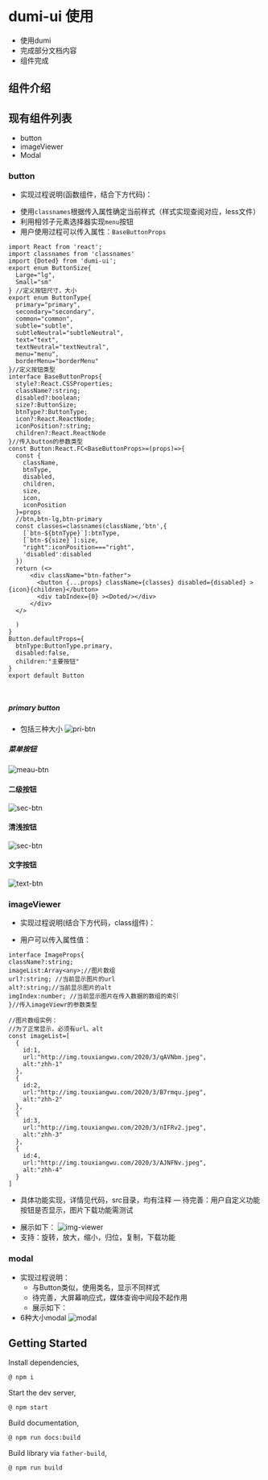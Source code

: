 # dumi-ui 使用
* 使用dumi
* 完成部分文档内容
* 组件完成
## 组件介绍
## 现有组件列表
* button
* imageViewer
* Modal
### button 
* 实现过程说明(函数组件，结合下方代码)：
- 使用`classnames`根据传入属性确定当前样式（样式实现查阅对应，less文件）
- 利用相邻子元素选择器实现`menu`按钮
- 用户使用过程可以传入属性：`BaseButtonProps`
```tsx
import React from 'react';
import classnames from 'classnames'
import {Doted} from 'dumi-ui';
export enum ButtonSize{
  Large="lg",
  Small="sm"
} //定义按钮尺寸，大小
export enum ButtonType{
  primary="primary",
  secondary="secondary",
  common="common",
  subtle="subtle",
  subtleNeutral="subtleNeutral",
  text="text",
  textNeutral="textNeutral",
  menu="menu",
  borderMenu="borderMenu"
}//定义按钮类型
interface BaseButtonProps{
  style?:React.CSSProperties;
  className?:string;
  disabled?:boolean;
  size?:ButtonSize;
  btnType?:ButtonType;
  icon?:React.ReactNode;
  iconPosition?:string;
  children?:React.ReactNode
}//传入button的参数类型
const Button:React.FC<BaseButtonProps>=(props)=>{
  const {
    className,
    btnType,
    disabled,
    children,
    size,
    icon,
    iconPosition
  }=props
  //btn,btn-lg,btn-primary
  const classes=classnames(className,'btn',{
    [`btn-${btnType}`]:btnType,
    [`btn-${size}`]:size,
    "right":iconPosition==="right",
    'disabled':disabled
  })
  return (<>
      <div className="btn-father">
        <button {...props} className={classes} disabled={disabled} >{icon}{children}</button>
        <div tabIndex={0} ><Doted/></div>
      </div>
  </>

  )
}
Button.defaultProps={
  btnType:ButtonType.primary,
  disabled:false,
  children:"主要按钮"
}
export default Button



```
##### primary button
* 包括三种大小
![pri-btn](https://github.com/Verahuan/DinosaurUI/blob/master/docs/image/button-pri.gif)
##### 菜单按钮
![meau-btn](https://github.com/Verahuan/DinosaurUI/blob/master/docs/image/button-menu.gif)
#### 二级按钮
![sec-btn](https://github.com/Verahuan/DinosaurUI/blob/preview/docs/image/button-second.gif)
#### 清浅按钮
![sec-btn](https://github.com/Verahuan/DinosaurUI/blob/preview/docs/image/button-sub.gif)
#### 文字按钮
![text-btn](https://github.com/Verahuan/DinosaurUI/blob/preview/docs/image/button-text.gif)
### imageViewer
* 实现过程说明(结合下方代码，class组件)：
- 用户可以传入属性值：
```tsx
interface ImageProps{
className?:string;
imageList:Array<any>;//图片数组
url?:string; //当前显示图片的url
alt?:string;//当前显示图片的alt
imgIndex:number; //当前显示图片在传入数据的数组的索引
}//传入imageViewr的参数类型

//图片数组实例：
//为了正常显示，必须有url、alt
const imageList=[
  {
    id:1,
    url:"http://img.touxiangwu.com/2020/3/qAVNbm.jpeg",
    alt:"zhh-1"
  },
  {
    id:2,
    url:"http://img.touxiangwu.com/2020/3/B7rmqu.jpeg",
    alt:"zhh-2"
  },
  {
    id:3,
    url:"http://img.touxiangwu.com/2020/3/nIFRv2.jpeg",
    alt:"zhh-3"
  },
  {
    id:4,
    url:"http://img.touxiangwu.com/2020/3/AJNFNv.jpeg",
    alt:"zhh-4"
  }
]
```
- 具体功能实现，详情见代码，src目录，均有注释
— 待完善：用户自定义功能按钮是否显示，图片下载功能需测试
* 展示如下：
![img-viewer](https://github.com/Verahuan/DinosaurUI/blob/preview/docs/image/image.gif)
* 支持：旋转，放大，缩小，归位，复制，下载功能
### modal
* 实现过程说明：
  - 与Button类似，使用类名，显示不同样式
  - 待完善，大屏幕响应式，媒体查询中间段不起作用
  - 展示如下：
* 6种大小modal
![modal](https://github.com/Verahuan/DinosaurUI/blob/preview/docs/image/modal.gif)
## Getting Started
Install dependencies,
```bash
@ npm i
```
Start the dev server,
```bash
@ npm start
```
Build documentation,
```bash
@ npm run docs:build
```
Build library via `father-build`,
```bash
@ npm run build
```
